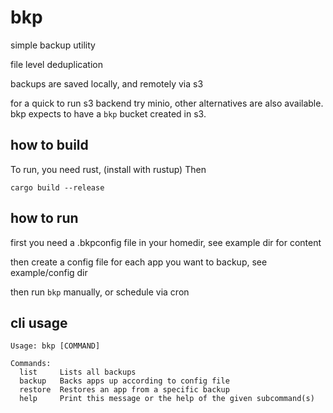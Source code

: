 # bkp

simple backup utility

file level deduplication

backups are saved locally, and remotely via s3

for a quick to run s3 backend try minio, other alternatives are also available. bkp expects to have a `bkp` bucket created in s3.

## how to build

To run, you need rust, (install with rustup) Then

```
cargo build --release
```

## how to run

first you need a .bkpconfig file in your homedir, see example dir for content

then create a config file for each app you want to backup, see example/config dir

then run `bkp` manually, or schedule via cron

## cli usage

```
Usage: bkp [COMMAND]

Commands:
  list     Lists all backups
  backup   Backs apps up according to config file
  restore  Restores an app from a specific backup
  help     Print this message or the help of the given subcommand(s)
```
